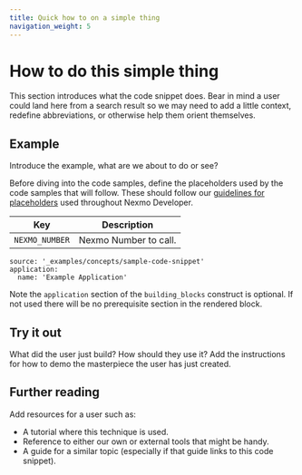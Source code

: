 ```yaml
---
title: Quick how to on a simple thing
navigation_weight: 5
---
```


# How to do this simple thing

This section introduces what the code snippet does. Bear in mind a user could
land here from a search result so we may need to add a little context, redefine
abbreviations, or otherwise help them orient themselves.

## Example

Introduce the example, what are we about to do or see?

Before diving into the code samples, define the placeholders used by the code samples that will follow.  These should follow our [guidelines for placeholders](/contribute/guides/code-examples#placeholders) used throughout Nexmo Developer.

Key |	Description
-- | --
`NEXMO_NUMBER` | Nexmo Number to call.


```code_snippets
source: '_examples/concepts/sample-code-snippet'
application:
  name: 'Example Application'
```

Note the `application` section of the `building_blocks` construct is optional. If not used there will be no prerequisite section in the rendered block.

## Try it out

What did the user just build?  How should they use it?  Add the instructions
for how to demo the masterpiece the user has just created.

## Further reading

Add resources for a user such as:

* A tutorial where this technique is used.
* Reference to either our own or external tools that might be handy.
* A guide for a similar topic (especially if that guide links to this code snippet).
